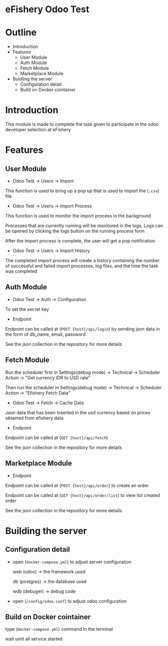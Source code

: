 # eFishery Odoo Test

# Outline

- Introduction
- Features
  - User Module
  - Auth Module
  - Fetch Module
  - Marketplace Module
- Buidling the server
  - Configuration detail
  - Build on Docker cointainer

# Introduction

This module is made to complete the task given to participate in the odoo developer selection at eFishery

# Features

## User Module

- Odoo Test -> Users -> Import

This function is used to bring up a pop up that is used to import the (`.csv`) file

- Odoo Test -> Users -> Import Process

This function is used to monitor the import process in the background

Processes that are currently running will be monitored in the logs. Logs can be opened by clicking the logs button on the running process form

After the import process is complete, the user will get a pop notification

- Odoo Test -> Users -> Import History

The completed import process will create a history containing the number of successful and failed import processes, log files, and the time the task was completed

## Auth Module

- Odoo Test -> Auth -> Configuration

To set the secret key

- Endpoint

Endpoint can be called at (`POST {host}/api/login`) by sending json data in the form of db_name, email, password

See the json collection in the repository for more details

## Fetch Module

Run the scheduler first in Settings(debug mode) -> Technical -> Scheduler Action -> "Get currency IDR to USD rate"

Then run the scheduler in Settings(debug mode) -> Technical -> Scheduler Action -> "Efishery Fetch Data"

- Odoo Test -> Fetch -> Cache Data

Json data that has been inserted in the usd currency based on prices obtained from efishery data

- Endpoint

Endpoint can be called at (`GET {host}/api/fetch`)

See the json collection in the repository for more details

## Marketplace Module

- Endpoint

Endpoint can be called at (`POST {host}/api/order`) to create an order

Endpoint can be called at (`GET {host}/api/order/list`) to view list created order

See the json collection in the repository for more details

# Building the server

## Configuration detail

- open (`docker-compose.yml`) to adjust server configuration

    web (odoo) -> the framework used

    db (postgres) -> the database used
    
    wdb (debuger) -> debug code

- open (`/config/odoo.conf`) to adjust odoo configuration

## Build on Docker cointainer

type (`docker-compose.yml`) command in the terminal

wait until all service started
